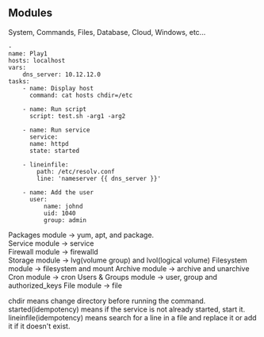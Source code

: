 ## Modules

System, Commands, Files, Database, Cloud, Windows, etc...  

```
-
name: Play1
hosts: localhost
vars:
	dns_server: 10.12.12.0
tasks:
	- name: Display host
	  command: cat hosts chdir=/etc

	- name: Run script
	  script: test.sh -arg1 -arg2

	- name: Run service
	  service:
	  name: httpd
	  state: started

	- lineinfile:
		path: /etc/resolv.conf
		line: 'nameserver {{ dns_server }}'

	- name: Add the user
	  user:
		  name: johnd
		  uid: 1040
		  group: admin
```

Packages module   -> yum, apt, and package.  
Service module    -> service  
Firewall module   -> firewalld  
Storage module    -> lvg(volume group) and lvol(logical volume)
Filesystem module -> filesystem and mount
Archive module    -> archive and unarchive
Cron module       -> cron
Users & Groups module -> user, group and authorized_keys
File module -> file

  

chdir means change directory before running the command.  
started(idempotency) means if the service is not already started, start it.  
lineinfile(idempotency)  means search for a line in a file and replace it or add it if it doesn't exist.  
